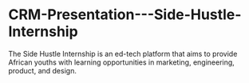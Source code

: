 # CRM-Presentation---Side-Hustle-Internship
The Side Hustle Internship is an ed-tech platform that aims to provide African youths with learning opportunities in marketing, engineering, product, and design.
